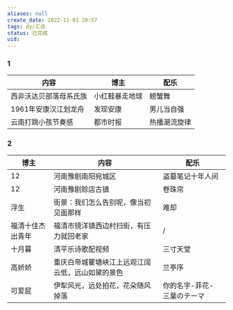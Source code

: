 ```yaml
---
aliases: null
create_date: 2022-11-01 20:57
tags: dy/汇总
status: 已完成
uid: 
---
```



### 1

| 内容 | 博主 | 配乐 |
| --- | --- | --- |
| 西非沃达贝部落母系氏族 | 小红鞋暴走地球 | 螃蟹舞 |
| 1961年安康汉江划龙舟 | 发现安康 | 男儿当自强 |
| 云南打跳小孩节奏感 | 都市时报 | 热播潮流旋律 |

### 2

| 博主 | 内容 | 配乐 |
| --- | --- | --- |
| 12 | 河南豫剧南阳宛城区 | 盗墓笔记十年人间 |
| 12 | 河南豫剧赊店古镇 | 卷珠帘 |
| 浮生 | 街景：我们怎么告别呢，像当初见面那样 | 难却 |
| 福清十佳杰出青年 | 福清市镜洋镇西边村扫街，有压力就回老家 | / |
| 十月暮 | 清平乐诗歌配视频 | 三寸天堂 |
| 高娇娇 | 重庆白帝城瞿塘峡江上远观江阔云低，远山如黛的景色 | 兰亭序 |
| 可爱屁 | 伊犁风光，远处拍花，花朵随风掉落 | 你的名字-菲花- 三葉のテーマ |